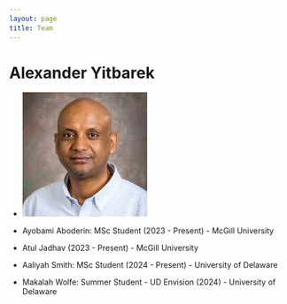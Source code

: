 ```yaml
---
layout: page
title: Team
---
```


# Alexander Yitbarek 
- ![Image Alt](Images/UDPhoto.jpeg) 
  
- Ayobami Aboderin: MSc Student (2023 - Present) - McGill University
  
- Atul Jadhav (2023 - Present) - McGill University
  
- Aaliyah Smith: MSc Student (2024 - Present)  - University of Delaware

- Makalah Wolfe: Summer Student - UD Envision (2024) - University of Delaware
